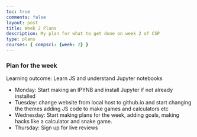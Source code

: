 ```yaml
---
toc: true
comments: false
layout: post
title: Week 2 Plans
description: My plan for what to get done on week 2 of CSP
type: plans
courses: { compsci: {week: 2} }
---
```


### Plan for the week
Learning outcome: Learn JS and understand Jupyter notebooks
- Monday: Start making an IPYNB and install Jupyter if not already installed
- Tuesday: change website from local host to github.io and start changing the themes adding JS code to make games and calculators etc
- Wednesday: Start making plans for the week, adding goals, making hacks like a calculator and snake game.
- Thursday: Sign up for live reviews